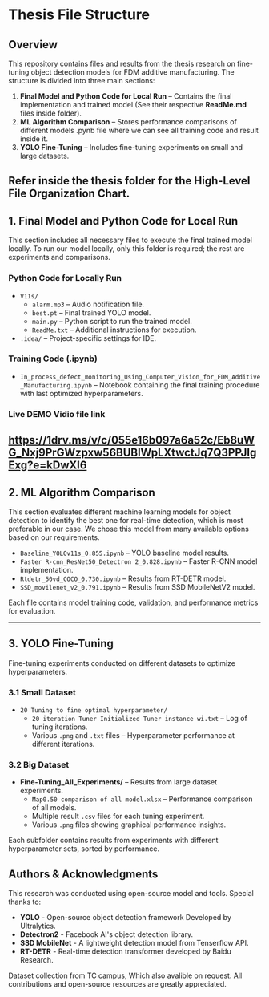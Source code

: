 # Thesis File Structure

## Overview
This repository contains files and results from the thesis research on fine-tuning object detection models for FDM additive manufacturing. The structure is divided into three main sections:

1. **Final Model and Python Code for Local Run** – Contains the final implementation and trained model (See their respective **ReadMe.md** files inside folder).
2. **ML Algorithm Comparison** – Stores performance comparisons of different models .pynb file where we can see all training code and result inside it.
3. **YOLO Fine-Tuning** – Includes fine-tuning experiments on small and large datasets.

**Refer inside the thesis folder for the High-Level File Organization Chart.**
---

## 1. Final Model and Python Code for Local Run
This section includes all necessary files to execute the final trained model locally. 
To run our model locally, only this folder is required; the rest are experiments and comparisons. 

### **Python Code for Locally Run**
- `V11s/`
  - `alarm.mp3` – Audio notification file.
  - `best.pt` – Final trained YOLO model.
  - `main.py` – Python script to run the trained model.
  - `ReadMe.txt` – Additional instructions for execution.
- `.idea/` – Project-specific settings for IDE.

### **Training Code (.ipynb)**
- `In_process_defect_monitoring_Using_Computer_Vision_for_FDM_Additive_Manufacturing.ipynb` – Notebook containing the final training procedure with last optimized hyperparameters.

### **Live DEMO Vidio file link** 
https://1drv.ms/v/c/055e16b097a6a52c/Eb8uWG_Nxj9PrGWzpxw56BUBlWpLXtwctJq7Q3PPJIgExg?e=kDwXI6
---

## 2. ML Algorithm Comparison
This section evaluates different machine learning models for object detection to identify the best one for real-time detection, which is most preferable in our case.
We chose this model from many available options based on our requirements.

- `Baseline_YOLOv11s_0.855.ipynb` – YOLO baseline model results.
- `Faster R-cnn_ResNet50_Detectron 2_0.828.ipynb` – Faster R-CNN model implementation.
- `Rtdetr_50vd_COCO_0.730.ipynb` – Results from RT-DETR model.
- `SSD_movilenet_v2_0.791.ipynb` – Results from SSD MobileNetV2 model.

Each file contains model training code, validation, and performance metrics for evaluation.

---

## 3. YOLO Fine-Tuning
Fine-tuning experiments conducted on different datasets to optimize hyperparameters.

### **3.1 Small Dataset**
- `20 Tuning to fine optimal hyperparameter/`
  - `20 iteration Tuner Initialized Tuner instance wi.txt` – Log of tuning iterations.
  - Various `.png` and `.txt` files – Hyperparameter performance at different iterations.

### **3.2 Big Dataset**
- **Fine-Tuning_All_Experiments/** – Results from large dataset experiments.
  - `Map0.50 comparison of all model.xlsx` – Performance comparison of all models.
  - Multiple result `.csv` files for each tuning experiment.
  - Various `.png` files showing graphical performance insights.

Each subfolder contains results from experiments with different hyperparameter sets, sorted by performance.


## Authors & Acknowledgments
This research was conducted using open-source model and tools. Special thanks to:

- **YOLO** - Open-source object detection framework Developed by Ultralytics.
- **Detectron2** - Facebook AI's object detection library.
- **SSD MobileNet** - A lightweight detection model from Tenserflow API.
- **RT-DETR** - Real-time detection transformer developed by Baidu Research.

Dataset collection from TC campus, Which also avalible on request.
All contributions and open-source resources are greatly appreciated.


